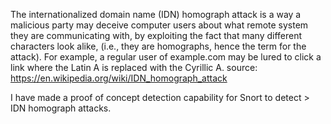 The internationalized domain name (IDN) homograph attack is a way a malicious party may deceive computer users about what remote system they are communicating with, by exploiting the fact that many different characters look alike, (i.e., they are homographs, hence the term for the attack). For example, a regular user of example.com may be lured to click a link where the Latin A is replaced with the Cyrillic A. source: https://en.wikipedia.org/wiki/IDN_homograph_attack

I have made a proof of concept detection capability for Snort to detect > IDN homograph attacks. 

